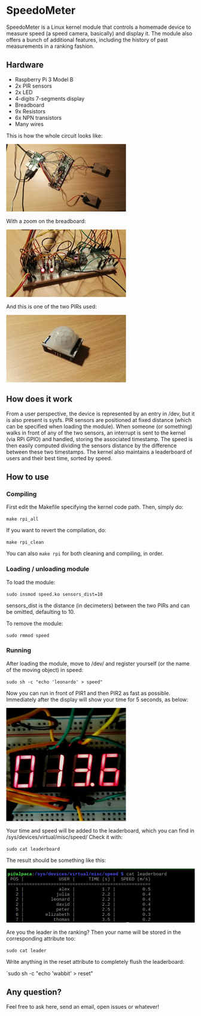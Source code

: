 # SpeedoMeter

SpeedoMeter is a Linux kernel module that controls a homemade device to measure speed (a speed camera, basically) and display it.
The module also offers a bunch of additional features, including the history of past measurements in a ranking fashion.

## Hardware

* Raspberry Pi 3 Model B
* 2x PIR sensors
* 2x LED
* 4-digits 7-segments display
* Breadboard
* 9x Resistors
* 6x NPN transistors
* Many wires

This is how the whole circuit looks like:

![](img/hardware.jpeg)

With a zoom on the breadboard:

![](img/electronics.jpeg)

And this is one of the two PIRs used:

![](img/pir_sensor.jpeg)

## How does it work

From a user perspective, the device is represented by an entry in /dev, but it is also present is sysfs.
PIR sensors are positioned at fixed distance (which can be specified when loading the module). When someone (or something) walks in front of any of the two sensors, an interrupt is sent to the kernel (via RPi GPIO) and handled, storing the associated timestamp. 
The speed is then easily computed dividing the sensors distance by the difference between these two timestamps.
The kernel also maintains a leaderboard of users and their best time, sorted by speed.

## How to use

### Compiling

First edit the Makefile specifying the kernel code path.
Then, simply do:

`make rpi_all`

If you want to revert the compilation, do:

`make rpi_clean`

You can also `make rpi` for both cleaning and compiling, in order.

### Loading / unloading module

To load the module:

`sudo insmod speed.ko sensors_dist=10`

sensors_dist is the distance (in decimeters) between the two PIRs and can be omitted, defaulting to 10.

To remove the module:

`sudo rmmod speed`

### Running

After loading the module, move to /dev/ and register yourself (or the name of the moving object) in speed: 

`sudo sh -c "echo 'leonardo' > speed"`

Now you can run in front of PIR1 and then PIR2 as fast as possible. Immediately after the display will show your time for 5 seconds, as below:

![](img/display.jpeg)

Your time and speed will be added to the leaderboard, which you can find in /sys/devices/virtual/misc/speed/
Check it with:

`sudo cat leaderboard`

The result should be something like this:

![](img/leaderboard.png)

Are you the leader in the ranking? Then your name will be stored in the corresponding attribute too:

`sudo cat leader`

Write anything in the reset attribute to completely flush the leaderboard:

`sudo sh -c "echo 'wabbit' > reset"


## Any question?

Feel free to ask here, send an email, open issues or whatever!
